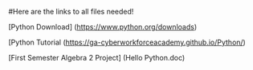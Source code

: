 #Here are the links to all files needed!

[Python Download] (https://www.python.org/downloads)

[Python Tutorial (https://ga-cyberworkforceacademy.github.io/Python/)

[First Semester Algebra 2 Project] (Hello Python.doc)


